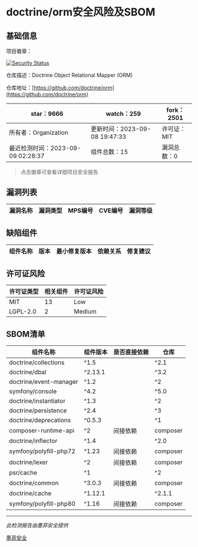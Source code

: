 # doctrine/orm安全风险及SBOM

## 基础信息

项目徽章：

[![Security Status](https://www.murphysec.com/platform3/v31/badge/1700214191721938944.svg)](https://www.murphysec.com/console/report/1692604913496645632/1700214191721938944)

仓库描述：Doctrine Object Relational Mapper (ORM)

仓库地址：[https://github.com/doctrine/orm](https://github.com/doctrine/orm)

| star：9666 | watch：259 | fork：2501 |
| ----------- | -------------- | ------------ |
| 所有者：Organization | 更新时间：2023-09-08 19:47:33 | 许可证：MIT |
| 最近检测时间：2023-09-09 02:28:37 | 组件总数：15 | 漏洞总数：0 |

> 点击徽章可查看详细项目安全报告



## 漏洞列表

| 漏洞名称 | 漏洞类型 | MPS编号 | CVE编号 | 漏洞等级 |
| ------- | ------ | ------- | ------ | ----- |





## 缺陷组件

| 组件名称 | 版本 | 最小修复版本 | 依赖关系 | 修复建议 |
| -------- | ---- | ------------ | -------- | -------- |





## 许可证风险

| 许可证类型 | 相关组件 | 许可证风险 |
| ---------- | -------- | ---------- |
|MIT|13|Low|
|LGPL-2.0|2|Medium|




## SBOM清单

| 组件名称 | 组件版本 | 是否直接依赖 | 仓库 |
| -------- | -------- | ------------ | ---- |
|doctrine/collections|^1.5 || ^2.1|间接依赖|composer|
|doctrine/dbal|^2.13.1 || ^3.2|间接依赖|composer|
|doctrine/event-manager|^1.2 || ^2|间接依赖|composer|
|symfony/console|^4.2 || ^5.0 || ^6.0|间接依赖|composer|
|doctrine/instantiator|^1.3 || ^2|间接依赖|composer|
|doctrine/persistence|^2.4 || ^3|间接依赖|composer|
|doctrine/deprecations|^0.5.3 || ^1|间接依赖|composer|
|composer-runtime-api|^2|间接依赖|composer|
|doctrine/inflector|^1.4 || ^2.0|间接依赖|composer|
|symfony/polyfill-php72|^1.23|间接依赖|composer|
|doctrine/lexer|^2|间接依赖|composer|
|psr/cache|^1 || ^2 || ^3|间接依赖|composer|
|doctrine/common|^3.0.3|间接依赖|composer|
|doctrine/cache|^1.12.1 || ^2.1.1|间接依赖|composer|
|symfony/polyfill-php80|^1.16|间接依赖|composer|


------

*此检测报告由墨菲安全提供*

[墨菲安全](www.murphysec.com)